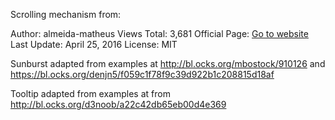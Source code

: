 Scrolling mechanism from:

Author: 	almeida-matheus
Views Total: 	3,681
Official Page: 	[Go to website](https://github.com/almeida-matheus/fullPageScrollPureJS)
Last Update: 	April 25, 2016
License: 	MIT

Sunburst adapted from examples at http://bl.ocks.org/mbostock/910126 and https://bl.ocks.org/denjn5/f059c1f78f9c39d922b1c208815d18af

Tooltip adapted from examples at from http://bl.ocks.org/d3noob/a22c42db65eb00d4e369
